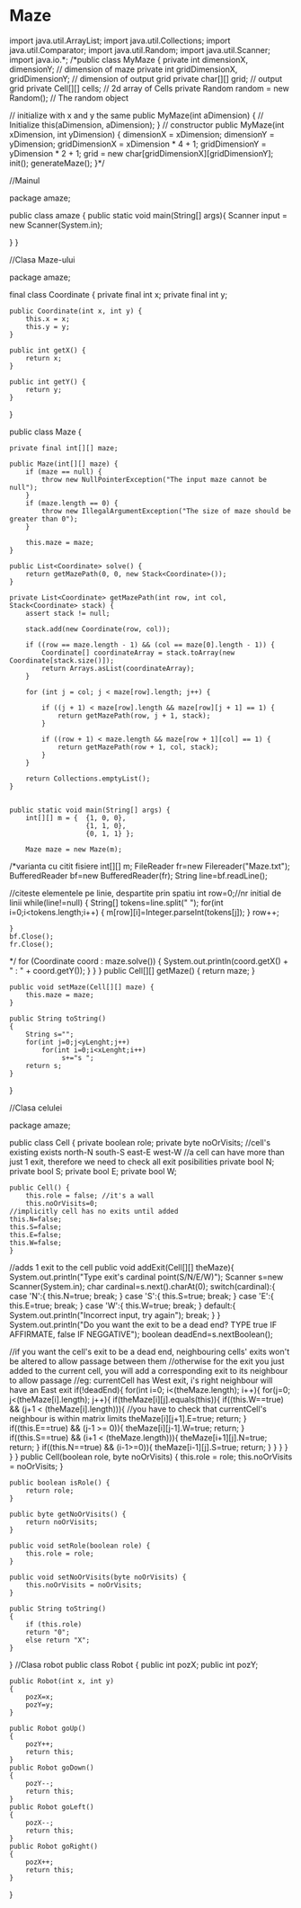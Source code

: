 # Maze

import java.util.ArrayList;
import java.util.Collections;
import java.util.Comparator;
import java.util.Random;
import java.util.Scanner;
import java.io.*;
/*public class MyMaze {
  private int dimensionX, dimensionY; // dimension of maze
  private int gridDimensionX, gridDimensionY; // dimension of output grid
  private char[][] grid; // output grid
  private Cell[][] cells; // 2d array of Cells
  private Random random = new Random(); // The random object

  // initialize with x and y the same
  public MyMaze(int aDimension) {
      // Initialize
      this(aDimension, aDimension);
  }
  // constructor
  public MyMaze(int xDimension, int yDimension) {
      dimensionX = xDimension;
      dimensionY = yDimension;
      gridDimensionX = xDimension * 4 + 1;
      gridDimensionY = yDimension * 2 + 1;
      grid = new char[gridDimensionX][gridDimensionY];
      init();
      generateMaze();
  }*/

//Mainul

package amaze;

public class amaze {
   public static void main(String[] args){
   Scanner input = new Scanner(System.in);
   
   }
}

//Clasa Maze-ului

package amaze;

final class Coordinate {
    private final int x;
    private final int y;

    public Coordinate(int x, int y) {
        this.x = x; 
        this.y = y;
    }

    public int getX() {
        return x;
    }

    public int getY() {
        return y;
    }
}

public class Maze {

    private final int[][] maze;

    public Maze(int[][] maze) {
        if (maze == null) {
            throw new NullPointerException("The input maze cannot be null");
        }
        if (maze.length == 0) {
            throw new IllegalArgumentException("The size of maze should be greater than 0");
        }

        this.maze = maze;
    }

    public List<Coordinate> solve() {
        return getMazePath(0, 0, new Stack<Coordinate>());
    }

    private List<Coordinate> getMazePath(int row, int col, Stack<Coordinate> stack) {
        assert stack != null;

        stack.add(new Coordinate(row, col));

        if ((row == maze.length - 1) && (col == maze[0].length - 1)) {
            Coordinate[] coordinateArray = stack.toArray(new Coordinate[stack.size()]);
            return Arrays.asList(coordinateArray);
        }

        for (int j = col; j < maze[row].length; j++) {

            if ((j + 1) < maze[row].length && maze[row][j + 1] == 1) {
                return getMazePath(row, j + 1, stack);
            }

            if ((row + 1) < maze.length && maze[row + 1][col] == 1) {
                return getMazePath(row + 1, col, stack);
            }
        }

        return Collections.emptyList();
    }


    public static void main(String[] args) {
        int[][] m = {  {1, 0, 0},
                       {1, 1, 0},
                       {0, 1, 1} };

        Maze maze = new Maze(m);
/*varianta cu citit fisiere
int[][] m;
FileReader fr=new Filereader("Maze.txt");
BufferedReader bf=new BufferedReader(fr);
String line=bf.readLine();

 //citeste elementele pe linie, despartite prin spatiu
int row=0;//nr initial de linii
	while(line!=null)
	{
	String[] tokens=line.split(" ");
		for(int i=0;i<tokens.length;i++)
		{
		m[row][i]=Integer.parseInt(tokens[j]);
		}
	row++;

	}
	bf.Close();
	fr.Close();

*/
        for (Coordinate coord :  maze.solve()) {
            System.out.println(coord.getX() + " : " + coord.getY());
        }
    }
}
    public Cell[][] getMaze() {
        return maze;
    }

    public void setMaze(Cell[][] maze) {
        this.maze = maze;
    }
    
    public String toString()
    {
        String s="";
        for(int j=0;j<yLenght;j++)
            for(int i=0;i<xLenght;i++)
                 s+="s ";
        return s;
    }
}

//Clasa celulei

package amaze;

public class Cell {
    private boolean role;
    private byte noOrVisits;
    //cell's existing exists north-N  south-S  east-E  west-W
    //a cell can have more than just 1 exit, therefore we need to check all exit posibilities
    private bool N;
    private bool S;
    private bool E;
    private bool W;
    
 



    public Cell() {
        this.role = false; //it's a wall
        this.noOrVisits=0;
	//implicitly cell has no exits until added
	this.N=false;
	this.S=false;
	this.E=false;
	this.W=false;
    }
    
  //adds 1 exit to the cell
  public void addExit(Cell[][] theMaze){
	System.out.println("Type exit's cardinal point(S/N/E/W)");
	Scanner s=new Scanner(System.in);
	char cardinal=s.next().charAt(0);
	switch(cardinal):{
		case 'N':{
		this.N=true;
		break;
		}
		case 'S':{
		this.S=true;
		break;
		}
		case 'E':{
		this.E=true;
		break;
		}
		case 'W':{
		this.W=true;
		break;
		}
		default:{
		System.out.println("Incorrect input, try again");
		break;
		 }
        }
	System.out.println("Do you want the exit to be a dead end? TYPE true IF AFFIRMATE, false IF NEGGATIVE");
	boolean deadEnd=s.nextBoolean();
	
//if you want the cell's exit to be a dead end, neighbouring cells' exits won't be altered to allow passage between them
//otherwise for the exit you just added to the current cell, you will add a corresponding exit to its neighbour to allow passage
//eg: currentCell has West exit, i's right neighbour will have an East exit
  if(!deadEnd){	
    for(int i=0; i<(theMaze.length); i++){
       for(j=0; j<(theMaze[i].length); j++){
          if(theMaze[i][j].equals(this)){
	     if((this.W==true) && (j+1 < (theMaze[i].length))){ //you have to check that currentCell's neighbour is within matrix limits
	        theMaze[i][j+1].E=true;
		 return;
	     }
	     if((this.E==true) && (j-1 >= 0)){
	       theMaze[i][j-1].W=true;
	        return;
	     }
	     if((this.S==true) && (i+1 < (theMaze.length))){
	        theMaze[i+1][j].N=true;
		  return;
	     }
	     if((this.N==true) && (i-1>=0)){
	       theMaze[i-1][j].S=true;
	         return;
	     }
	  }
       }
     }
  }
}
    public Cell(boolean role, byte noOrVisits) {
        this.role = role;
        this.noOrVisits = noOrVisits;
    }

    public boolean isRole() {
        return role;
    }

    public byte getNoOrVisits() {
        return noOrVisits;
    }

    public void setRole(boolean role) {
        this.role = role;
    }

    public void setNoOrVisits(byte noOrVisits) {
        this.noOrVisits = noOrVisits;
    }
            
    public String toString()
    {
        if (this.role)
        return "0";
        else return "X";
    }
}
//Clasa robot
public class Robot
	{
	public int pozX;
	public int pozY;
	
	public Robot(int x, int y)
	{
		pozX=x;
		pozY=y;
	}
	
	public Robot goUp()
	{
		pozY++;
		return this;
	}
	public Robot goDown()
	{
		pozY--;
		return this;
	}
	public Robot goLeft()
	{
		pozX--;
		return this;
	}
	public Robot goRight()
	{
		pozX++;
		return this;
	}
}

